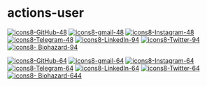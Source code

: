# actions-user

[![icons8-GitHub-48](https://img.icons8.com/3d-fluency/64/github.png)](https://twitter.com/YeBeKhe)
[![icons8-gmail-48](https://img.icons8.com/3d-fluency/64/gmail.png)](mailto:YeBeKhe@gmail.com)
[![icons8-Instagram-48](https://img.icons8.com/3d-fluency/64/instagram-new.png)](https://twitter.com/YeBeKhe)
[![icons8-Telegram-48](https://img.icons8.com/3d-fluency/64/telegram.png)](https://t.me/YeBeKhe)
[![icons8-LinkedIn-94](https://img.icons8.com/3d-fluency/64/linkedin.png)](https://t.me/YeBeKhe)
[![icons8-Twitter-94](https://img.icons8.com/3d-fluency/64/twitter-circled.png)](https://t.me/YeBeKhe)
[![icons8- Biohazard-94](https://img.icons8.com/3d-fluency/94/biohazard.png)](https://t.me/YeBeKhe)


[![icons8-GitHub-64](https://img.icons8.com/arcade/64/github.png)](https://twitter.com/YeBeKhe)
[![icons8-gmail-64](https://img.icons8.com/arcade/64/gmail.png)](mailto:YeBeKhe@gmail.com)
[![icons8-Instagram-64](https://img.icons8.com/arcade/64/instagram-new.png)](https://twitter.com/YeBeKhe)
[![icons8-Telegram-64](https://img.icons8.com/arcade/64/telegram-app.png)](https://t.me/YeBeKhe)
[![icons8-LinkedIn-64](https://img.icons8.com/arcade/64/linkedin-circled.png)](https://t.me/YeBeKhe)
[![icons8-Twitter-64](https://img.icons8.com/arcade/64/twitter.png)](https://t.me/YeBeKhe)
[![icons8- Biohazard-644](https://img.icons8.com/arcade/64/poison.png)](https://t.me/YeBeKhe)
